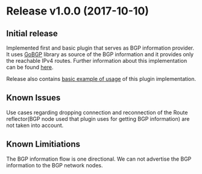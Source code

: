 # Release v1.0.0 (2017-10-10)

## Initial release

Implemented first and basic plugin that serves as BGP information provider. It uses [GoBGP](https://github.com/osrg/gobgp) library as 
source of the BGP information and it provides only the reachable IPv4 routes. Further information about this implementation can be found [here](https://github.com/ligato/bgp-agent/tree/master/bgp/gobgp).

Release also contains [basic example of usage](https://github.com/ligato/bgp-agent/tree/master/examples/gobgp_watch_plugin) of this plugin implementation.

## Known Issues
Use cases regarding dropping connection and reconnection of the Route reflector(BGP node used that plugin uses for getting BGP information) are not taken into account. 

## Known Limitiations
The BGP information flow is one directional. We can not advertise the BGP information to the BGP network nodes.